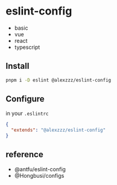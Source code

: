 # eslint-config

- basic
- vue
- react
- typescript

## Install

```bash
pnpm i -D eslint @alexzzz/eslint-config
```

## Configure

in your `.eslintrc`

```json
{
  "extends": "@alexzzz/eslint-config"
}
```

## reference

- @antfu/eslint-config
- @Hongbusi/configs
